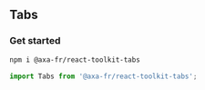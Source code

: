 ## Tabs

### Get started

```sh
npm i @axa-fr/react-toolkit-tabs
```

```javascript
import Tabs from '@axa-fr/react-toolkit-tabs';
```
